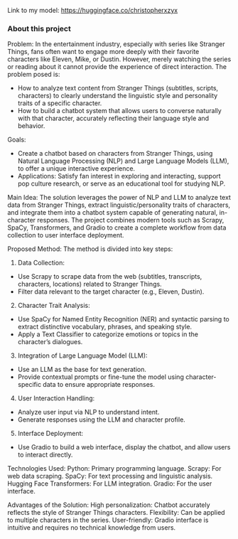 Link to my model: https://huggingface.co/christopherxzyx

### About this project

Problem:
In the entertainment industry, especially with series like Stranger Things, fans often want to engage more deeply with their favorite characters like Eleven, Mike, or Dustin. 
However, merely watching the series or reading about it cannot provide the experience of direct interaction. The problem posed is:
- How to analyze text content from Stranger Things (subtitles, scripts, characters) to clearly understand the linguistic style and personality traits of a specific character.
- How to build a chatbot system that allows users to converse naturally with that character, accurately reflecting their language style and behavior.

Goals:
- Create a chatbot based on characters from Stranger Things, using Natural Language Processing (NLP) and Large Language Models (LLM), to offer a unique interactive experience.
- Applications: Satisfy fan interest in exploring and interacting, support pop culture research, or serve as an educational tool for studying NLP.

Main Idea:
The solution leverages the power of NLP and LLM to analyze text data from Stranger Things, extract linguistic/personality traits of characters, and integrate them into a chatbot
system capable of generating natural, in-character responses. The project combines modern tools such as Scrapy, SpaCy, Transformers, and Gradio to create a complete workflow from 
data collection to user interface deployment.

Proposed Method:
The method is divided into key steps:

1. Data Collection:
- Use Scrapy to scrape data from the web (subtitles, transcripts, characters, locations) related to Stranger Things.
- Filter data relevant to the target character (e.g., Eleven, Dustin).

2. Character Trait Analysis:
- Use SpaCy for Named Entity Recognition (NER) and syntactic parsing to extract distinctive vocabulary, phrases, and speaking style.
- Apply a Text Classifier to categorize emotions or topics in the character’s dialogues.

3. Integration of Large Language Model (LLM):
- Use an LLM as the base for text generation.
- Provide contextual prompts or fine-tune the model using character-specific data to ensure appropriate responses.

4. User Interaction Handling:
- Analyze user input via NLP to understand intent.
- Generate responses using the LLM and character profile.

5. Interface Deployment:
- Use Gradio to build a web interface, display the chatbot, and allow users to interact directly.

Technologies Used:
Python: Primary programming language.
Scrapy: For web data scraping.
SpaCy: For text processing and linguistic analysis.
Hugging Face Transformers: For LLM integration.
Gradio: For the user interface.

Advantages of the Solution:
High personalization: Chatbot accurately reflects the style of Stranger Things characters.
Flexibility: Can be applied to multiple characters in the series.
User-friendly: Gradio interface is intuitive and requires no technical knowledge from users.
